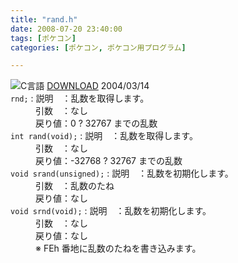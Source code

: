 ```yaml
---
title: "rand.h"
date: 2008-07-20 23:40:00
tags: [ポケコン]
categories: [ポケコン, ポケコン用プログラム]

---
```


<div><img src="/images/c.gif" alt="C言語" /> <a href="/pokecom/program/rand.h">DOWNLOAD</a> 2004/03/14
</div>

<div><code>rnd;</code>
: 説明　：乱数を取得します。
<dd>
引数　：なし
</dd>
<dd>
戻り値：0 ? 32767 までの乱数
</dd><code>int rand(void);</code>
: 説明　：乱数を取得します。
<dd>
引数　：なし
</dd>
<dd>
戻り値：-32768 ? 32767 までの乱数
</dd><code>void srand(unsigned);</code>
: 説明　：乱数を初期化します。
<dd>
引数　：乱数のたね
</dd>
<dd>
戻り値：なし
</dd><code>void srnd(void);</code>
: 説明　：乱数を初期化します。
<dd>
引数　：なし
</dd>
<dd>
戻り値：なし
</dd>
<dd>
<span>※ FEh 番地に乱数のたねを書き込みます。</span>
</dd>
</div>
